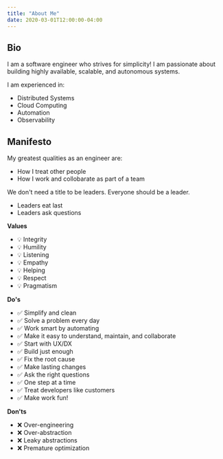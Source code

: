 ```yaml
---
title: "About Me"
date: 2020-03-01T12:00:00-04:00
---
```


## Bio

I am a software engineer who strives for simplicity!
I am passionate about building highly available, scalable, and autonomous systems.

I am experienced in: 

  - Distributed Systems
  - Cloud Computing
  - Automation
  - Observability

## Manifesto

My greatest qualities as an engineer are:

  * How I treat other people
  * How I work and collobarate as part of a team

We don't need a title to be leaders. Everyone should be a leader.

  * Leaders eat last
  * Leaders ask questions

**Values**

  - 💡 Integrity
  - 💡 Humility
  - 💡 Listening
  - 💡 Empathy
  - 💡 Helping
  - 💡 Respect
  - 💡 Pragmatism

**Do's**

  - ✅ Simplify and clean
  - ✅ Solve a problem every day
  - ✅ Work smart by automating
  - ✅ Make it easy to understand, maintain, and collaborate
  - ✅ Start with UX/DX
  - ✅ Build just enough
  - ✅ Fix the root cause
  - ✅ Make lasting changes
  - ✅ Ask the right questions
  - ✅ One step at a time
  - ✅ Treat developers like customers
  - ✅ Make work fun!

**Don'ts**

  - ❌ Over-engineering
  - ❌ Over-abstraction
  - ❌ Leaky abstractions
  - ❌ Premature optimization

